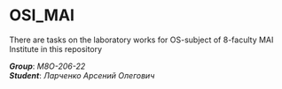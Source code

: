 # OSI_MAI
There are tasks on the laboratory works for OS-subject of 8-faculty MAI Institute in this repository

***Group***: _М8О-206-22_
\
***Student***: _Ларченко Арсений Олегович_
